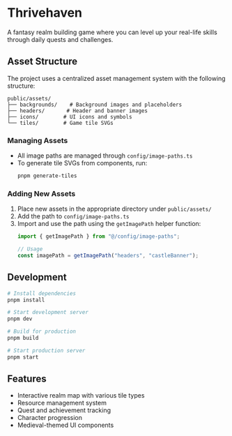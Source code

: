 # Thrivehaven

A fantasy realm building game where you can level up your real-life skills through daily quests and challenges.

## Asset Structure

The project uses a centralized asset management system with the following structure:

```
public/assets/
├── backgrounds/    # Background images and placeholders
├── headers/       # Header and banner images
├── icons/        # UI icons and symbols
└── tiles/        # Game tile SVGs
```

### Managing Assets

- All image paths are managed through `config/image-paths.ts`
- To generate tile SVGs from components, run:
  ```bash
  pnpm generate-tiles
  ```

### Adding New Assets

1. Place new assets in the appropriate directory under `public/assets/`
2. Add the path to `config/image-paths.ts`
3. Import and use the path using the `getImagePath` helper function:
   ```typescript
   import { getImagePath } from "@/config/image-paths";
   
   // Usage
   const imagePath = getImagePath("headers", "castleBanner");
   ```

## Development

```bash
# Install dependencies
pnpm install

# Start development server
pnpm dev

# Build for production
pnpm build

# Start production server
pnpm start
```

## Features

- Interactive realm map with various tile types
- Resource management system
- Quest and achievement tracking
- Character progression
- Medieval-themed UI components 